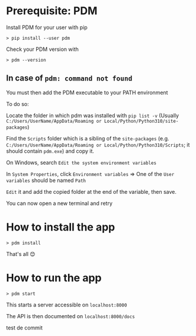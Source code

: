 # Prerequisite:  PDM 

Install PDM for your user with pip 

`> pip install --user pdm`

Check your PDM version with 

`> pdm --version`

## In case of `pdm: command not found`

You must then add the PDM executable to your PATH environment 

To do so: 

Locate the folder in which pdm was installed with `pip list -v` (Usually `C:/Users/UserName/AppData/Roaming or Local/Python/Python310/site-packages`)

Find the `Scripts` folder which is a sibling of the `site-packages` (e.g. `C:/Users/UserName/AppData/Roaming or Local/Python/Python310/Scripts`; it should contain `pdm.exe`) and copy it. 

On Windows, search `Edit the system environment variables`

In `System Properties`, click `Environment variables` => One of the `User variables` should be named `Path`

`Edit` it and add the copied folder at the end of the variable, then save. 

You can now open a new terminal and retry 

# How to install the app 

`> pdm install`

That's all 😊

# How to run the app 

```> pdm start```

This starts a server accessible on `localhost:8000`

The API is then documented on `localhost:8000/docs`

test de commit